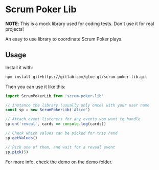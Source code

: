 Scrum Poker Lib
===============

**NOTE**: This is a mock library used for coding tests. Don't use it for real projects!

An easy to use library to coordinate Scrum Poker plays.


Usage
-----

Install it with:

```sh
npm install git+https://gitlab.com/glue-gl/scrum-poker-lib.git
```

Then you can use it like this:

```js
import ScrumPokerLib from 'scrum-poker-lib'

// Instance the library (usually only once) with your user name
const sp = new ScrumPokerLib('Alice')

// Attach event listeners for any events you want to handle
sp.on('reveal', cards => console.log(cards))

// Check which values can be picked for this hand
sp.getValues()

// Pick one of them, and wait for a reveal event
sp.pick(5)
```

For more info, check the demo on the demo folder.
